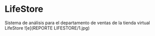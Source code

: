 # LifeStore
Sistema de análisis para el departamento de ventas de la tienda virtual LifeStore
![e](REPORTE LIFESTORE/1.jpg)
